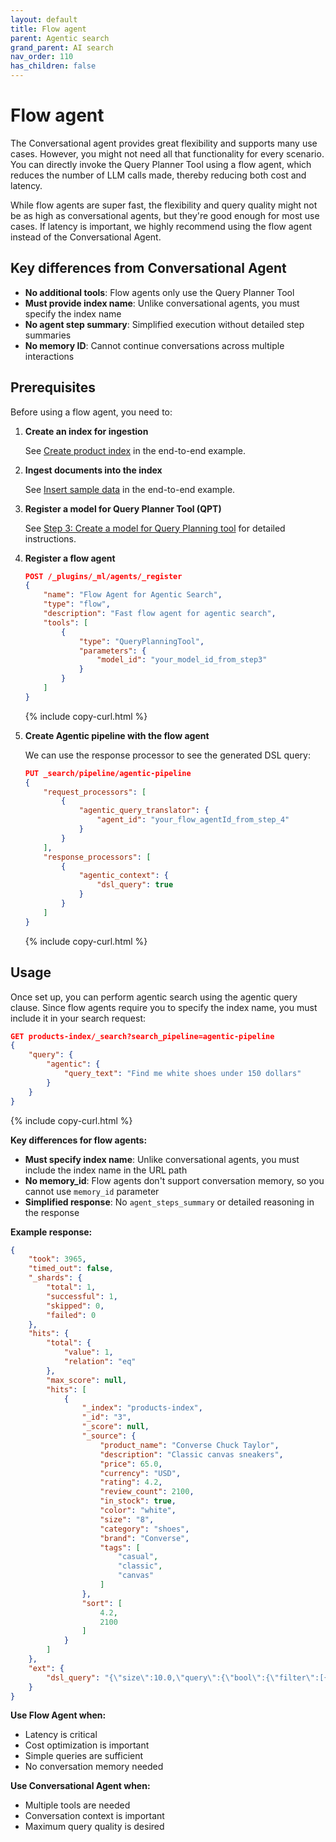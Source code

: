 ```yaml
---
layout: default
title: Flow agent
parent: Agentic search
grand_parent: AI search
nav_order: 110
has_children: false
---
```


# Flow agent

The Conversational agent provides great flexibility and supports many use cases. However, you might not need all that functionality for every scenario. You can directly invoke the Query Planner Tool using a flow agent, which reduces the number of LLM calls made, thereby reducing both cost and latency.

While flow agents are super fast, the flexibility and query quality might not be as high as conversational agents, but they're good enough for most use cases. If latency is important, we highly recommend using the flow agent instead of the Conversational Agent.

## Key differences from Conversational Agent

- **No additional tools**: Flow agents only use the Query Planner Tool
- **Must provide index name**: Unlike conversational agents, you must specify the index name
- **No agent step summary**: Simplified execution without detailed step summaries
- **No memory ID**: Cannot continue conversations across multiple interactions

## Prerequisites

Before using a flow agent, you need to:

1. **Create an index for ingestion**
   
   See [Create product index]({{site.url}}{{site.baseurl}}/vector-search/ai-search/agentic-search/agent-converse/#1-create-product-index) in the end-to-end example.

2. **Ingest documents into the index**
   
   See [Insert sample data]({{site.url}}{{site.baseurl}}/vector-search/ai-search/agentic-search/agent-converse/#2-insert-sample-data) in the end-to-end example.

3. **Register a model for Query Planner Tool (QPT)**
   
   See [Step 3: Create a model for Query Planning tool]({{site.url}}{{site.baseurl}}/vector-search/ai-search/agentic-search/index/#step-3-create-a-model-for-query-planning-tool) for detailed instructions.

4. **Register a flow agent**
     ```json
     POST /_plugins/_ml/agents/_register
     {
         "name": "Flow Agent for Agentic Search",
         "type": "flow",
         "description": "Fast flow agent for agentic search",
         "tools": [
             {
                 "type": "QueryPlanningTool",
                 "parameters": {
                     "model_id": "your_model_id_from_step3"
                 }
             }
         ]
     }
     ```
     {% include copy-curl.html %}

5. **Create Agentic pipeline with the flow agent**
   
   We can use the response processor to see the generated DSL query:
   ```json
   PUT _search/pipeline/agentic-pipeline
   {
       "request_processors": [
           {
               "agentic_query_translator": {
                   "agent_id": "your_flow_agentId_from_step_4"
               }
           }
       ],
       "response_processors": [
           {
               "agentic_context": {
                   "dsl_query": true
               }
           }
       ]
   }
   ```
   {% include copy-curl.html %}

## Usage

Once set up, you can perform agentic search using the agentic query clause. Since flow agents require you to specify the index name, you must include it in your search request:

```json
GET products-index/_search?search_pipeline=agentic-pipeline
{
    "query": {
        "agentic": {
            "query_text": "Find me white shoes under 150 dollars"
        }
    }
}
```
{% include copy-curl.html %}

**Key differences for flow agents:**
- **Must specify index name**: Unlike conversational agents, you must include the index name in the URL path
- **No memory_id**: Flow agents don't support conversation memory, so you cannot use `memory_id` parameter
- **Simplified response**: No `agent_steps_summary` or detailed reasoning in the response

**Example response:**
```json
{
    "took": 3965,
    "timed_out": false,
    "_shards": {
        "total": 1,
        "successful": 1,
        "skipped": 0,
        "failed": 0
    },
    "hits": {
        "total": {
            "value": 1,
            "relation": "eq"
        },
        "max_score": null,
        "hits": [
            {
                "_index": "products-index",
                "_id": "3",
                "_score": null,
                "_source": {
                    "product_name": "Converse Chuck Taylor",
                    "description": "Classic canvas sneakers",
                    "price": 65.0,
                    "currency": "USD",
                    "rating": 4.2,
                    "review_count": 2100,
                    "in_stock": true,
                    "color": "white",
                    "size": "8",
                    "category": "shoes",
                    "brand": "Converse",
                    "tags": [
                        "casual",
                        "classic",
                        "canvas"
                    ]
                },
                "sort": [
                    4.2,
                    2100
                ]
            }
        ]
    },
    "ext": {
        "dsl_query": "{\"size\":10.0,\"query\":{\"bool\":{\"filter\":[{\"term\":{\"category\":\"shoes\"}},{\"term\":{\"color\":\"white\"}},{\"range\":{\"price\":{\"lt\":150.0}}}]}},\"sort\":[{\"rating\":{\"order\":\"desc\"}},{\"review_count\":{\"order\":\"desc\"}}]}"
    }
}
```

**Use Flow Agent when:**
- Latency is critical
- Cost optimization is important
- Simple queries are sufficient
- No conversation memory needed

**Use Conversational Agent when:**
- Multiple tools are needed
- Conversation context is important
- Maximum query quality is desired 